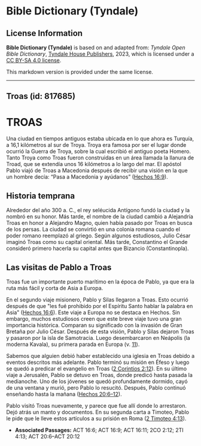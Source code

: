 # Bible Dictionary (Tyndale)

## License Information

**Bible Dictionary (Tyndale)** is based on and adapted from: _Tyndale Open Bible Dictionary_, [Tyndale House Publishers](https://tyndaleopenresources.com/), 2023, which is licensed under a [CC BY-SA 4.0 license](https://creativecommons.org/licenses/by-sa/4.0/legalcode.en).

This markdown version is provided under the same license.



--------------------------------

## Troas (id: 817685)

TROAS
=====

Una ciudad en tiempos antiguos estaba ubicada en lo que ahora es Turquía, a 16,1 kilómetros al sur de Troya. Troya era famosa por ser el lugar donde ocurrió la Guerra de Troya, sobre la cual escribió el antiguo poeta Homero. Tanto Troya como Troas fueron construidas en un área llamada la llanura de Troad, que se extendía unos 16 kilómetros a lo largo del mar. El apóstol Pablo viajó de Troas a Macedonia después de recibir una visión en la que un hombre decía: “Pasa a Macedonia y ayúdanos” ([Hechos 16:9](https://ref.ly/Acts16:9)).

Historia temprana
-----------------

Alrededor del año 300 a. C., el rey seléucida Antígono fundó la ciudad y la nombró en su honor. Más tarde, el nombre de la ciudad cambió a Alejandría Troas en honor a Alejandro Magno, quien había pasado por Troas en busca de los persas. La ciudad se convirtió en una colonia romana cuando el poder romano reemplazó al griego. Según algunos estudiosos, Julio César imaginó Troas como su capital oriental. Más tarde, Constantino el Grande consideró primero hacerla su capital antes que Bizancio (Constantinopla).

Las visitas de Pablo a Troas
----------------------------

Troas fue un importante puerto marítimo en la época de Pablo, ya que era la ruta más fácil y corta de Asia a Europa.

En el segundo viaje misionero, Pablo y Silas llegaron a Troas. Esto ocurrió después de que "les fué prohibido por el Espíritu Santo hablar la palabra en Asia" ([Hechos 16:6](https://ref.ly/Acts16:6)). Este viaje a Europa no se destaca en Hechos. Sin embargo, muchos estudiosos creen que este breve viaje tuvo una gran importancia histórica. Comparan su significado con la invasión de Gran Bretaña por Julio César. Después de esta visión, Pablo y Silas dejaron Troas y pasaron por la isla de Samotracia. Luego desembarcaron en Neápolis (la moderna Kavala), su primera parada en Europa (v. [11](https://ref.ly/Acts16:11)).

Sabemos que alguien debió haber establecido una iglesia en Troas debido a eventos descritos más adelante. Pablo terminó su misión en Éfeso y luego se quedó a predicar el evangelio en Troas ([2 Corintios 2:12](https://ref.ly/2Cor2:12)). En su último viaje a Jerusalén, Pablo se detuvo en Troas, donde predicó hasta pasada la medianoche. Uno de los jóvenes se quedó profundamente dormido, cayó de una ventana y murió, pero Pablo lo resucitó. Después, Pablo continuó enseñando hasta la mañana ([Hechos 20:6–12](https://ref.ly/Acts20:6-Acts20:12)).

Pablo visitó Troas nuevamente, y parece que fue allí donde lo arrestaron. Dejó atrás un manto y documentos. En su segunda carta a Timoteo, Pablo le pide que le lleve estos artículos a su prisión en Roma ([2 Timoteo 4:13](https://ref.ly/2Tim4:13)).

* **Associated Passages:** ACT 16:6; ACT 16:9; ACT 16:11; 2CO 2:12; 2TI 4:13; ACT 20:6–ACT 20:12

